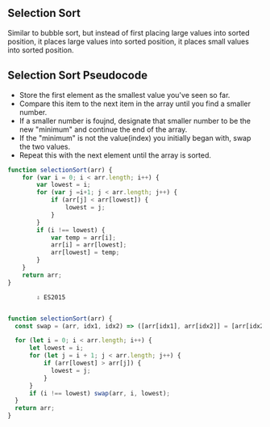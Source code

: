 ## Selection Sort

Similar to bubble sort, but instead of first placing large values into sorted position, it places large values into sorted position, it places small values into sorted position.

## Selection Sort Pseudocode

- Store the first element as the smallest value you've seen so far.
- Compare this item to the next item in the array until you find a smaller number.
- If a smaller number is foujnd, designate that smaller number to be the new "minimum" and continue the end of the array.
- If the "minimum" is not the value(index) you initially began with, swap the two values.
- Repeat this with the next element until the array is sorted.

```javascript
function selectionSort(arr) {
    for (var i = 0; i < arr.length; i++) {
        var lowest = i;
        for (var j =i+1; j < arr.length; j++) {
            if (arr[j] < arr[lowest]) {
                lowest = j;
            }
        }
        if (i !== lowest) {
            var temp = arr[i];
            arr[i] = arr[lowest];
            arr[lowest] = temp;
        }
    }
    return arr;
}

```

            ⇩ ES2015

```javascript

function selectionSort(arr) {
  const swap = (arr, idx1, idx2) => ([arr[idx1], arr[idx2]] = [arr[idx2], arr[idx1]]);

  for (let i = 0; i < arr.length; i++) {
      let lowest = i;
      for (let j = i + 1; j < arr.length; j++) {
          if (arr[lowest] > arr[j]) {
            lowest = j;
          }
      }
      if (i !== lowest) swap(arr, i, lowest);
  }
  return arr;
}

```
